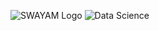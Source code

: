 ![SWAYAM Logo](https://upload.wikimedia.org/wikipedia/en/f/fc/Study_Webs_of_Active-Learning_for_Young_Aspiring_Minds_%28SWAYAM%29_logo.png)
![Data Science](https://www.naukri.com/campus/career-guidance/wp-content/uploads/2023/11/what-is-data-science.jpg)


